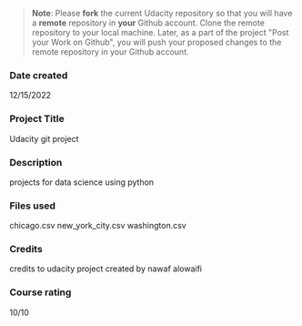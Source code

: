 >**Note**: Please **fork** the current Udacity repository so that you will have a **remote** repository in **your** Github account. Clone the remote repository to your local machine. Later, as a part of the project "Post your Work on Github", you will push your proposed changes to the remote repository in your Github account.

### Date created
12/15/2022

### Project Title
Udacity git project 

### Description
projects for data science using python

### Files used
chicago.csv
new_york_city.csv
washington.csv

### Credits
credits to udacity 
project created by nawaf alowaifi

### Course rating
10/10